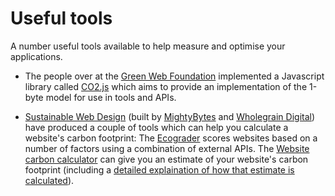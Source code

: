 # Useful tools

A number useful tools available to help measure and optimise your applications.

* The people over at the [Green Web Foundation](https://www.thegreenwebfoundation.org/) implemented a Javascript library called [CO2.js](https://github.com/thegreenwebfoundation/co2.js) which aims to provide an implementation of the 1-byte model for use in tools and APIs.

* [Sustainable Web Design](https://sustainablewebdesign.org/) (built by [MightyBytes](https://www.mightybytes.com/) and [Wholegrain Digital](https://www.wholegraindigital.com/)) have produced a couple of tools which can help you calculate a website's carbon footprint: The [Ecograder](https://ecograder.com/) scores websites based on a number of factors using a combination of external APIs. The [Website carbon calculator](https://www.websitecarbon.com/) can give you an estimate of your website's carbon footprint (including a [detailed explaination of how that estimate is calculated](https://www.websitecarbon.com/how-does-it-work/)).

